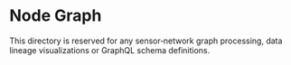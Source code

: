 # Node Graph

This directory is reserved for any sensor‐network graph processing,
data lineage visualizations or GraphQL schema definitions.
